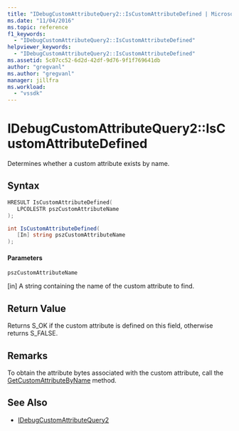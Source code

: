 ```yaml
---
title: "IDebugCustomAttributeQuery2::IsCustomAttributeDefined | Microsoft Docs"
ms.date: "11/04/2016"
ms.topic: reference
f1_keywords:
  - "IDebugCustomAttributeQuery2::IsCustomAttributeDefined"
helpviewer_keywords:
  - "IDebugCustomAttributeQuery2::IsCustomAttributeDefined"
ms.assetid: 5c07cc52-6d2d-42df-9d76-9f1f769641db
author: "gregvanl"
ms.author: "gregvanl"
manager: jillfra
ms.workload:
  - "vssdk"
---
```

# IDebugCustomAttributeQuery2::IsCustomAttributeDefined
Determines whether a custom attribute exists by name.

## Syntax

```cpp
HRESULT IsCustomAttributeDefined( 
   LPCOLESTR pszCustomAttributeName
);
```

```csharp
int IsCustomAttributeDefined(
   [In] string pszCustomAttributeName
);
```

#### Parameters
 `pszCustomAttributeName`

 [in] A string containing the name of the custom attribute to find.

## Return Value
 Returns S_OK if the custom attribute is defined on this field, otherwise returns S_FALSE.

## Remarks
 To obtain the attribute bytes associated with the custom attribute, call the [GetCustomAttributeByName](../../../extensibility/debugger/reference/idebugcustomattributequery2-getcustomattributebyname.md) method.

## See Also
- [IDebugCustomAttributeQuery2](../../../extensibility/debugger/reference/idebugcustomattributequery2.md)